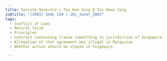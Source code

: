 ```yaml
---
title: Societe Generale v Tai Kee Sing @ Tai Hean Sing
subtitle: "[2003] SGHC 139 / 26\_June\_2003"
tags:
  - Conflict of Laws
  - Natural forum
  - Principles
  - Contract containing clause submitting to jurisdiction of Singapore courts
  - Allegation of that agreement was illegal in Malaysian
  - Whether action should be stayed in Singapore.

---
```


